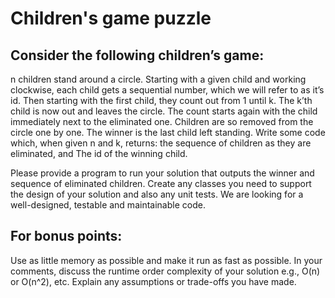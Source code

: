 # Children's game puzzle

## Consider the following children’s game: 

n children stand around a circle. 
Starting with a given child and working clockwise, each child gets a sequential number, which we will refer to as it’s id. 
Then starting with the first child, they count out from 1 until k. The  k’th child is now out and leaves the circle. The count starts again with the child immediately next to the eliminated one.
Children are so removed from the circle one by one. The winner is the  last child left standing.
Write some code which, when given n and k, returns:
the sequence of children as they are eliminated, and 
The id of the winning child.

Please provide a program to run your solution that outputs the winner and sequence of eliminated children. Create any classes you need to support the design of your solution and also any unit tests.  We are looking for a well-designed, testable and maintainable code.

## For bonus points: 
Use as little memory as possible and make it run as fast as possible.
In your comments, discuss the runtime order complexity of your solution e.g., O(n) or O(n^2), etc.
Explain any assumptions or trade-offs you have made.
